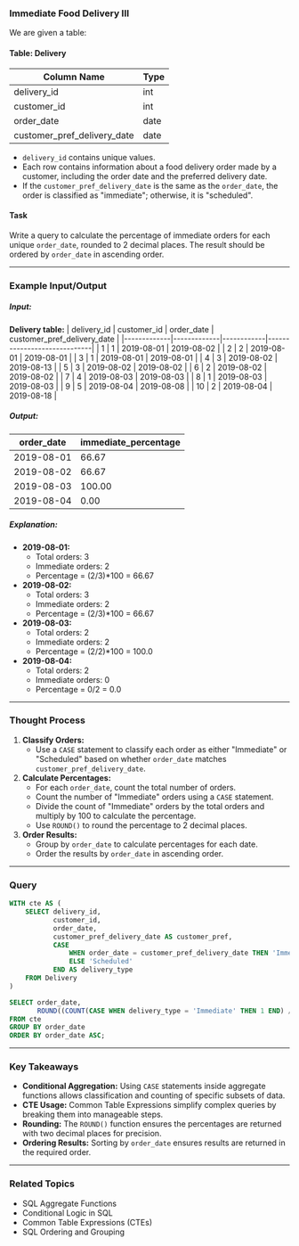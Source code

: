 ### Immediate Food Delivery III

We are given a table:

#### Table: Delivery
| Column Name                 | Type    |
|-----------------------------|---------|
| delivery_id                 | int     |
| customer_id                 | int     |
| order_date                  | date    |
| customer_pref_delivery_date | date    |

- `delivery_id` contains unique values.
- Each row contains information about a food delivery order made by a customer, including the order date and the preferred delivery date.
- If the `customer_pref_delivery_date` is the same as the `order_date`, the order is classified as "immediate"; otherwise, it is "scheduled".

#### Task
Write a query to calculate the percentage of immediate orders for each unique `order_date`, rounded to 2 decimal places. The result should be ordered by `order_date` in ascending order.

---

### Example Input/Output

##### Input:
**Delivery table:**
| delivery_id | customer_id | order_date | customer_pref_delivery_date |
|-------------|-------------|------------|-----------------------------|
| 1           | 1           | 2019-08-01 | 2019-08-02                  |
| 2           | 2           | 2019-08-01 | 2019-08-01                  |
| 3           | 1           | 2019-08-01 | 2019-08-01                  |
| 4           | 3           | 2019-08-02 | 2019-08-13                  |
| 5           | 3           | 2019-08-02 | 2019-08-02                  |
| 6           | 2           | 2019-08-02 | 2019-08-02                  |
| 7           | 4           | 2019-08-03 | 2019-08-03                  |
| 8           | 1           | 2019-08-03 | 2019-08-03                  |
| 9           | 5           | 2019-08-04 | 2019-08-08                  |
| 10          | 2           | 2019-08-04 | 2019-08-18                  |

##### Output:
| order_date | immediate_percentage |
|------------|-----------------------|
| 2019-08-01 | 66.67                |
| 2019-08-02 | 66.67                |
| 2019-08-03 | 100.00               |
| 2019-08-04 | 0.00                 |

##### Explanation:
- **2019-08-01:**
  - Total orders: 3
  - Immediate orders: 2
  - Percentage = (2/3)*100 = 66.67 
- **2019-08-02:**
  - Total orders: 3
  - Immediate orders: 2
  - Percentage = (2/3)*100 = 66.67 
- **2019-08-03:**
  - Total orders: 2
  - Immediate orders: 2
  - Percentage = (2/2)*100 = 100.0
- **2019-08-04:**
  - Total orders: 2
  - Immediate orders: 0
  - Percentage = 0/2 = 0.0

---

### Thought Process
1. **Classify Orders:**
   - Use a `CASE` statement to classify each order as either "Immediate" or "Scheduled" based on whether `order_date` matches `customer_pref_delivery_date`.
2. **Calculate Percentages:**
   - For each `order_date`, count the total number of orders.
   - Count the number of "Immediate" orders using a `CASE` statement.
   - Divide the count of "Immediate" orders by the total orders and multiply by 100 to calculate the percentage.
   - Use `ROUND()` to round the percentage to 2 decimal places.
3. **Order Results:**
   - Group by `order_date` to calculate percentages for each date.
   - Order the results by `order_date` in ascending order.

---

### Query
```sql
WITH cte AS (
    SELECT delivery_id,
           customer_id,
           order_date,
           customer_pref_delivery_date AS customer_pref,
           CASE
               WHEN order_date = customer_pref_delivery_date THEN 'Immediate'
               ELSE 'Scheduled'
           END AS delivery_type
    FROM Delivery
)

SELECT order_date,
       ROUND((COUNT(CASE WHEN delivery_type = 'Immediate' THEN 1 END) / COUNT(order_date)) * 100, 2) AS immediate_percentage
FROM cte
GROUP BY order_date
ORDER BY order_date ASC;
```

---

### Key Takeaways
- **Conditional Aggregation:** Using `CASE` statements inside aggregate functions allows classification and counting of specific subsets of data.
- **CTE Usage:** Common Table Expressions simplify complex queries by breaking them into manageable steps.
- **Rounding:** The `ROUND()` function ensures the percentages are returned with two decimal places for precision.
- **Ordering Results:** Sorting by `order_date` ensures results are returned in the required order.

---

### Related Topics
- SQL Aggregate Functions
- Conditional Logic in SQL
- Common Table Expressions (CTEs)
- SQL Ordering and Grouping
